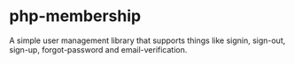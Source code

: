 # php-membership
A simple user management library that supports things like signin, sign-out, sign-up, forgot-password and email-verification.
